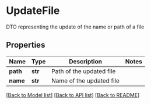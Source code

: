 # UpdateFile

DTO representing the update of the name or path of a file

## Properties
Name | Type | Description | Notes
------------ | ------------- | ------------- | -------------
**path** | **str** | Path of the updated file | 
**name** | **str** | Name of the updated file | 

[[Back to Model list]](../README.md#documentation-for-models) [[Back to API list]](../README.md#documentation-for-api-endpoints) [[Back to README]](../README.md)


